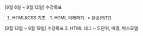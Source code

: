 
[9월 6일 ~ 9월 12일] 수강목표
1. HTML&CSS 기초 - 1. HTML 이해하기 -> 완강(9/12)

[9월 13일 ~ 9월 19일] 수강목표
2. HTML 태그 ~ 5.단위, 배경, 박스모델
